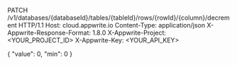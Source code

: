 PATCH /v1/databases/{databaseId}/tables/{tableId}/rows/{rowId}/{column}/decrement HTTP/1.1
Host: cloud.appwrite.io
Content-Type: application/json
X-Appwrite-Response-Format: 1.8.0
X-Appwrite-Project: <YOUR_PROJECT_ID>
X-Appwrite-Key: <YOUR_API_KEY>

{
  "value": 0,
  "min": 0
}
